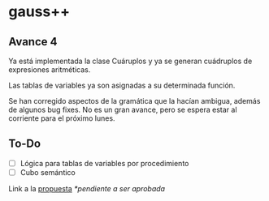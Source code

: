 # gauss++

## Avance 4
Ya está implementada la clase Cuáruplos y ya se generan cuádruplos de expresiones aritméticas. 

Las tablas de variables ya son asignadas a su determinada función. 

Se han corregido aspectos de la gramática que la hacían ambigua, además de algunos bug fixes. No es un gran avance, pero se espera estar al corriente para el próximo lunes.

## To-Do
- [ ] Lógica para tablas de variables por procedimiento
- [ ] Cubo semántico

Link a la [propuesta](https://1drv.ms/w/s!Ag7C-YtrePDRibEOTF0NMdxTAwwxMA) *\*pendiente a ser aprobada*